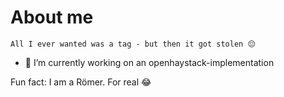 # About me

`All I ever wanted was a tag - but then it got stolen 😔`

- 🔭 I’m currently working on an openhaystack-implementation

 Fun fact: I am a Römer. For real 😂

